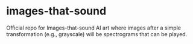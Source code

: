 # images-that-sound
Official repo for Images-that-sound AI art where images after a simple transformation (e.g., grayscale) will be spectrograms that can be played. 
